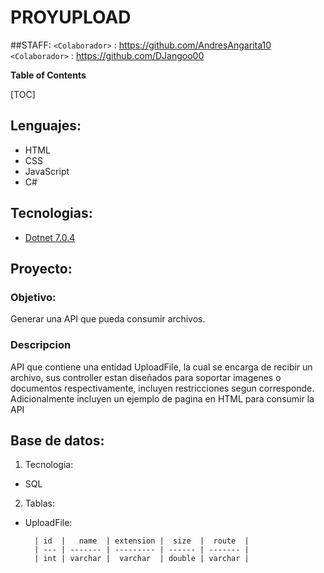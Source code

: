 # PROYUPLOAD

##STAFF:
`<Colaborador>` : <https://github.com/AndresAngarita10>
`<Colaborador>` : <https://github.com/DJangoo00>

**Table of Contents**

[TOC]

## Lenguajes:
- HTML
- CSS
- JavaScript
- C#

## Tecnologias:
- [Dotnet 7.0.4](https://dotnet.microsoft.com/en-us/download/dotnet/7.0/)

## Proyecto:
### Objetivo:
Generar una API que pueda consumir archivos.
### Descripcion
API que contiene una entidad UploadFile, la cual se encarga de recibir un archivo, sus controller estan diseñados para soportar imagenes o documentos respectivamente, incluyen restricciones segun corresponde.
Adicionalmente incluyen un ejemplo de pagina en HTML para consumir la API

## Base de datos:
1. Tecnologia:
- SQL
2. Tablas:
- UploadFile:

    	| id  |   name  | extension |  size  |  route  |
    	| --- | ------- | --------- | ------ | ------- |
    	| int | varchar |  varchar  | double | varchar |

